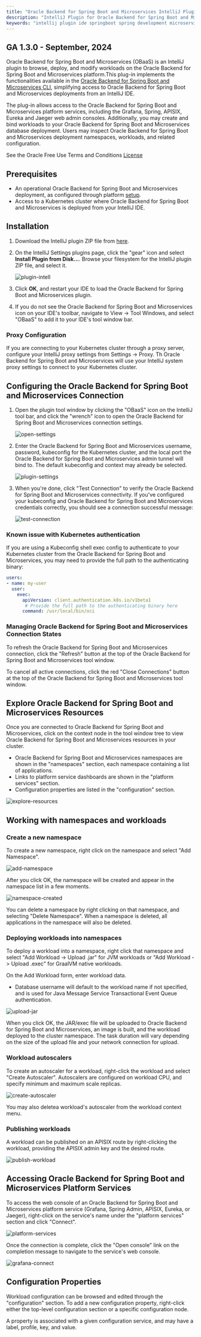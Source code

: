```yaml
---
title: "Oracle Backend for Spring Boot and Microservices IntelliJ Plugin"
description: "IntelliJ Plugin for Oracle Backend for Spring Boot and Microservices"
keywords: "intellij plugin ide springboot spring development microservices development oracle backend"
---
```


## GA 1.3.0 - September, 2024

Oracle Backend for Spring Boot and Microservices (OBaaS) is an IntelliJ plugin to browse, deploy, and modify workloads on the Oracle Backend for Spring Boot and Microservices platform.This plug-in implements the functionalities available in the [Oracle Backend for Spring Boot and Microservices CLI](../../development/cli), simplifying  access to Oracle Backend for Spring Boot and Microservices deployments from an IntelliJ IDE. 

The plug-in allows access to the Oracle Backend for Spring Boot and Microservices platform services, including the Grafana, Spring, APISIX, Eureka and Jaeger web admin consoles. Additionally, you may create and bind workloads to your  Oracle Backend for Spring Boot and Microservices database deployment. Users may inspect Oracle Backend for Spring Boot and Microservices deployment namespaces, workloads, and related configuration.

See the Oracle Free Use Terms and Conditions [License](https://oss.oracle.com/licenses/upl/)

## Prerequisites

* An operational Oracle Backend for Spring Boot and Microservices deployment, as configured through platform [setup](../../setup/).
* Access to a Kubernetes cluster where Oracle Backend for Spring Boot and Microservices is deployed from your IntelliJ IDE.

## Installation

1. Download the IntelliJ plugin ZIP file from [here](https://github.com/oracle/microservices-datadriven/releases/tag/OBAAS-1.3.0).

2. On the IntelliJ Settings plugins page, click the "gear" icon and select **Install Plugin from Disk...**. Browse your filesystem for the IntelliJ plugin ZIP file, and select it.

    ![plugin-intell](./images/install-from-disk.png)

3. Click **OK**, and restart your IDE to load the Oracle Backend for Spring Boot and Microservices plugin.

4. If you do not see the Oracle Backend for Spring Boot and Microservices icon on your IDE's toolbar, navigate to View -> Tool Windows, and select "OBaaS" to add it to your IDE's tool window bar.

### Proxy Configuration

If you are connecting to your Kubernetes cluster through a proxy server, configure your IntelliJ proxy settings from Settings -> Proxy. Th Oracle Backend for Spring Boot and Microservices will use your IntelliJ system proxy settings to connect to your Kubernetes cluster.

## Configuring the Oracle Backend for Spring Boot and Microservices Connection

1. Open the plugin tool window by clicking the "OBaaS" icon on the IntelliJ tool bar, and click the "wrench" icon to open the Oracle Backend for Spring Boot and Microservices connection settings.

    ![open-settings](./images/open-settings.png)

2. Enter the Oracle Backend for Spring Boot and Microservices username, password, kubeconfig for the Kubernetes cluster, and the local port the Oracle Backend for Spring Boot and Microservices admin tunnel will bind to. The default kubeconfig and context may already be selected.

   ![plugin-settings](./images/settings.png)

3. When you're done, click "Test Connection" to verify the Oracle Backend for Spring Boot and Microservices connectivity. If you've configured your kubeconfig and Oracle Backend for Spring Boot and Microservices credentials correctly, you should see a connection successful message:

    ![test-connection](./images/test-connection.png)

### Known issue with Kubernetes authentication

If you are using a Kubeconfig shell exec config to authenticate to your Kubernetes cluster from the Oracle Backend for Spring Boot and Microservices, you may need to provide the full path to the authenticating binary:

```yaml
users:
- name: my-user
  user:
    exec:
      apiVersion: client.authentication.k8s.io/v1beta1
       # Provide the full path to the authenticating binary here
      command: /usr/local/bin/oci
```

### Managing Oracle Backend for Spring Boot and Microservices Connection States

To refresh the Oracle Backend for Spring Boot and Microservices connection, click the "Refresh" button at the top of the Oracle Backend for Spring Boot and Microservices tool window.

To cancel all active connections, click the red "Close Connections" button at the top of the Oracle Backend for Spring Boot and Microservices tool window.

## Explore Oracle Backend for Spring Boot and Microservices Resources

Once you are connected to Oracle Backend for Spring Boot and Microservices, click on the context node in the tool window tree to view Oracle Backend for Spring Boot and Microservices resources in your cluster.

- Oracle Backend for Spring Boot and Microservices namespaces are shown in the "namespaces" section, each namespace containing a list of applications.
- Links to platform service dashboards are shown in the "platform services" section.
- Configuration properties are listed in the "configuration" section.

![explore-resources](./images/explore-resources.png)

## Working with namespaces and workloads
   
### Create a new namespace

To create a new namespace, right click on the namespace and select "Add Namespace". 

![add-namespace](./images/add-namespace.png)

After you click OK, the namespace will be created and appear in the namespace list in a few moments.

![namespace-created](./images/namespace-created.png)

You can delete a namespace by right clicking on that namespace, and selecting "Delete Namespace". When a namespace is deleted, all applications in the namespace will also be deleted.

### Deploying workloads into namespaces

To deploy a workload into a namespace, right click that namespace and select "Add Workload -> Upload .jar" for JVM workloads or "Add Workload -> Upload .exec" for GraalVM native workloads.

On the Add Workload form, enter workload data.
- Database username will default to the workload name if not specified, and is used for Java Message Service Transactional Event Queue authentication.

![upload-jar](./images/upload-jar.png)

When you click OK, the JAR/exec file will be uploaded to Oracle Backend for Spring Boot and Microservices, an image is built, and the workload deployed to the cluster namespace. The task duration will vary depending on the size of the upload file and your network connection for upload.

### Workload autoscalers

To create an autoscaler for a workload, right-click the workload and select "Create Autoscaler". Autoscalers are configured on workload CPU, and specify minimum and maximum scale replicas.

![create-autoscaler](./images/create-autoscaler.png)

You may also deletea workload's autoscaler from the workload context menu.

### Publishing workloads

A workload can be published on an APISIX route by right-clicking the workload, providing the APISIX admin key and the desired route.

![publish-workload](./images/publish-workload.png)

## Accessing Oracle Backend for Spring Boot and Microservices Platform Services

To access the web console of an Oracle Backend for Spring Boot and Microservices platform service (Grafana, Spring Admin, APISIX, Eureka, or Jaeger), right-click on the service's name under the "platform services" section and click "Connect".

![platform-services](./images/platform-services.png)

Once the connection is complete, click the "Open console" link on the completion message to navigate to the service's web console.

![grafana-connect](./images/grafana-connect.png)

## Configuration Properties

Workload configuration can be browsed and edited through the "configuration" section. To add a new configuration property, right-click either the top-level configuration section or a specific configuration node.

A property is associated with a given configuration service, and may have a label, profile, key, and value.
